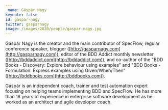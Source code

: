 ```yaml
---
_name: Gáspár Nagy
keynote: false
id: gaspar-nagy
twitter: gasparnagy
image: /images/2020/people/gaspar-nagy.jpg
---
```

Gáspár Nagy is the creator and the main contributor of SpecFlow, regular conference speaker, blogger ([http://gasparnagy.com](http://gasparnagy.com)), editor of the BDD Addict monthly newsletter ([http://bddaddict.com](http://bddaddict.com)), and co-author of the "BDD Books - Discovery: Explore behaviour using examples" and "BDD Books - Formulation: Express examples using Given/When/Then" ([http://bddbooks.com](http://bddbooks.com)).

Gáspár is an independent coach, trainer and test automation expert focusing on helping teams implementing BDD and SpecFlow. He has more than 18 years of experience in enterprise software development as he worked as an architect and agile developer coach.